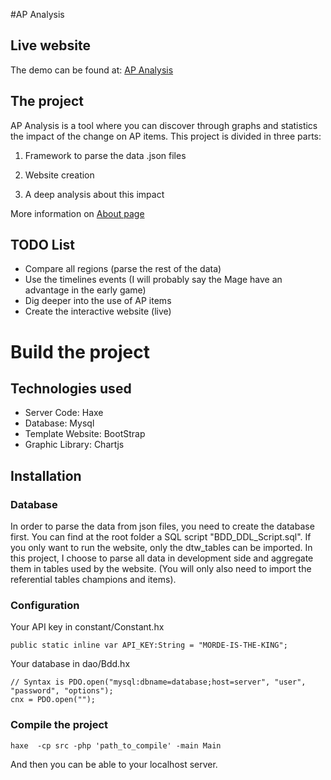 #AP Analysis

## Live website
The demo can be found at: [AP Analysis](http://www.meilleursjeux.net/APAnalysis)

## The project
AP Analysis is a tool where you can discover through graphs and statistics the impact of the change on AP items. 
This project is divided in three parts:

1) Framework to parse the data .json files

2) Website creation

3) A deep analysis about this impact

More information on [About page](http://www.meilleursjeux.net/APAnalysis/about/)

## TODO List

* Compare all regions (parse the rest of the data)
* Use the timelines events (I will probably say the Mage have an advantage in the early game)
* Dig deeper into the use of AP items
* Create the interactive website (live)

# Build the project

## Technologies used

* Server Code: Haxe
* Database: Mysql
* Template Website: BootStrap
* Graphic Library: Chartjs

## Installation

### Database
In order to parse the data from json files, you need to create the database first. You can find at the root folder a SQL script "BDD_DDL_Script.sql". If you only want to run the website, only the dtw_tables can be imported. In this project, I choose to parse all data in development side and aggregate them in tables used by the website. (You will only also need to import the referential tables champions and items).

### Configuration

Your API key in constant/Constant.hx

    public static inline var API_KEY:String = "MORDE-IS-THE-KING";

Your database in dao/Bdd.hx

    // Syntax is PDO.open("mysql:dbname=database;host=server", "user", "password", "options");
    cnx = PDO.open("");

### Compile the project

    haxe  -cp src -php 'path_to_compile' -main Main

And then you can be able to your localhost server.
